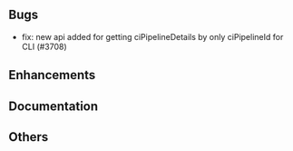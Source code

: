## Bugs
- fix: new api added for getting ciPipelineDetails by only ciPipelineId for CLI (#3708)
## Enhancements
## Documentation
## Others
